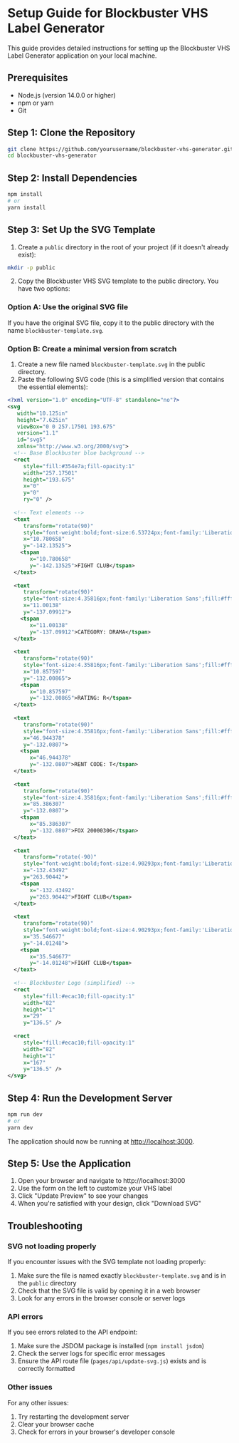 # Setup Guide for Blockbuster VHS Label Generator

This guide provides detailed instructions for setting up the Blockbuster VHS Label Generator application on your local machine.

## Prerequisites

- Node.js (version 14.0.0 or higher)
- npm or yarn
- Git

## Step 1: Clone the Repository

```bash
git clone https://github.com/yourusername/blockbuster-vhs-generator.git
cd blockbuster-vhs-generator
```

## Step 2: Install Dependencies

```bash
npm install
# or
yarn install
```

## Step 3: Set Up the SVG Template

1. Create a `public` directory in the root of your project (if it doesn't already exist):

```bash
mkdir -p public
```

2. Copy the Blockbuster VHS SVG template to the public directory. You have two options:

### Option A: Use the original SVG file

If you have the original SVG file, copy it to the public directory with the name `blockbuster-template.svg`.

### Option B: Create a minimal version from scratch

1. Create a new file named `blockbuster-template.svg` in the public directory.
2. Paste the following SVG code (this is a simplified version that contains the essential elements):

```xml
<?xml version="1.0" encoding="UTF-8" standalone="no"?>
<svg
   width="10.125in"
   height="7.625in"
   viewBox="0 0 257.17501 193.675"
   version="1.1"
   id="svg5"
   xmlns="http://www.w3.org/2000/svg">
  <!-- Base Blockbuster blue background -->
  <rect
     style="fill:#354e7a;fill-opacity:1"
     width="257.17501"
     height="193.675"
     x="0"
     y="0"
     ry="0" />
  
  <!-- Text elements -->
  <text
     transform="rotate(90)"
     style="font-weight:bold;font-size:6.53724px;font-family:'Liberation Sans';fill:#ffffff"
     x="10.780658"
     y="-142.13525">
    <tspan
       x="10.780658"
       y="-142.13525">FIGHT CLUB</tspan>
  </text>
  
  <text
     transform="rotate(90)"
     style="font-size:4.35816px;font-family:'Liberation Sans';fill:#ffffff"
     x="11.00138"
     y="-137.09912">
    <tspan
       x="11.00138"
       y="-137.09912">CATEGORY: DRAMA</tspan>
  </text>
  
  <text
     transform="rotate(90)"
     style="font-size:4.35816px;font-family:'Liberation Sans';fill:#ffffff"
     x="10.857597"
     y="-132.00865">
    <tspan
       x="10.857597"
       y="-132.00865">RATING: R</tspan>
  </text>
  
  <text
     transform="rotate(90)"
     style="font-size:4.35816px;font-family:'Liberation Sans';fill:#ffffff"
     x="46.944378"
     y="-132.0807">
    <tspan
       x="46.944378"
       y="-132.0807">RENT CODE: T</tspan>
  </text>
  
  <text
     transform="rotate(90)"
     style="font-size:4.35816px;font-family:'Liberation Sans';fill:#ffffff"
     x="85.386307"
     y="-132.0807">
    <tspan
       x="85.386307"
       y="-132.0807">FOX 20000306</tspan>
  </text>
  
  <text
     transform="rotate(-90)"
     style="font-weight:bold;font-size:4.90293px;font-family:'Liberation Sans';fill:#ffffff"
     x="-132.43492"
     y="263.90442">
    <tspan
       x="-132.43492"
       y="263.90442">FIGHT CLUB</tspan>
  </text>
  
  <text
     transform="rotate(90)"
     style="font-weight:bold;font-size:4.90293px;font-family:'Liberation Sans';fill:#ffffff"
     x="35.546677"
     y="-14.01248">
    <tspan
       x="35.546677"
       y="-14.01248">FIGHT CLUB</tspan>
  </text>
  
  <!-- Blockbuster Logo (simplified) -->
  <rect
     style="fill:#ecac10;fill-opacity:1"
     width="82"
     height="1"
     x="29"
     y="136.5" />
  
  <rect
     style="fill:#ecac10;fill-opacity:1"
     width="82"
     height="1"
     x="167"
     y="136.5" />
</svg>
```

## Step 4: Run the Development Server

```bash
npm run dev
# or
yarn dev
```

The application should now be running at [http://localhost:3000](http://localhost:3000).

## Step 5: Use the Application

1. Open your browser and navigate to http://localhost:3000
2. Use the form on the left to customize your VHS label
3. Click "Update Preview" to see your changes
4. When you're satisfied with your design, click "Download SVG"

## Troubleshooting

### SVG not loading properly

If you encounter issues with the SVG template not loading properly:

1. Make sure the file is named exactly `blockbuster-template.svg` and is in the `public` directory
2. Check that the SVG file is valid by opening it in a web browser
3. Look for any errors in the browser console or server logs

### API errors

If you see errors related to the API endpoint:

1. Make sure the JSDOM package is installed (`npm install jsdom`)
2. Check the server logs for specific error messages
3. Ensure the API route file (`pages/api/update-svg.js`) exists and is correctly formatted

### Other issues

For any other issues:

1. Try restarting the development server
2. Clear your browser cache
3. Check for errors in your browser's developer console